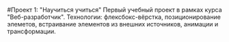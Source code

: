 #Проект 1: "Научиться учиться"
Первый учебный проект в рамках курса "Веб-разработчик".
Технологии: флексбокс-вёрстка, позиционирование элеметов, встраивание элементов из внешних источников, анимации и трансформации.

